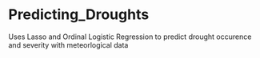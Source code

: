 # Predicting_Droughts
Uses Lasso and Ordinal Logistic Regression to predict drought occurence and severity with meteorlogical data
